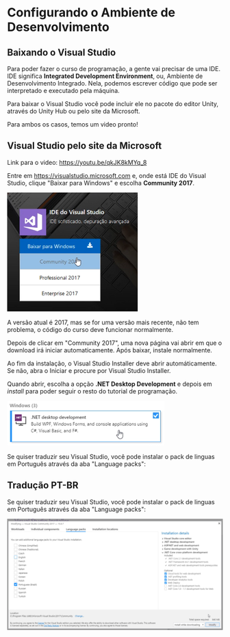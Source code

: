 # Configurando o Ambiente de Desenvolvimento

## Baixando o Visual Studio

Para poder fazer o curso de programação, a gente vai precisar de uma IDE. IDE significa **Integrated Development Environment**, ou, Ambiente de Desenvolvimento Integrado. Nela, podemos escrever código que pode ser interpretado e executado pela máquina. 

Para baixar o Visual Studio você pode incluir ele no pacote do editor Unity, através do Unity Hub ou pelo site da Microsoft.

Para ambos os casos, temos um video pronto!


## Visual Studio pelo site da Microsoft

Link para o video: https://youtu.be/qkJK8kMYq_8

Entre em https://visualstudio.microsoft.com e, onde está IDE do Visual Studio, clique "Baixar para Windows" e escolha **Community 2017**. 

![VisualStudio](passo1.PNG)

A versão atual é 2017, mas se for uma versão mais recente, não tem problema, o código do curso deve funcionar normalmente.

Depois de clicar em "Community 2017", uma nova página vai abrir em que o download irá iniciar automaticamente. Após baixar, instale normalmente.

Ao fim da instalação, o Visual Studio Installer deve abrir automáticamente. Se não, abra o Iniciar e procure por Visual Studio Installer. 

Quando abrir, escolha a opção **.NET Desktop Development** e depois em *install* para poder seguir o resto do tutorial de programação.

![VisualStudioInstaller](passo2.PNG)

Se quiser traduzir seu Visual Studio, você pode instalar o pack de linguas em Português através da aba "Language packs":


## Tradução PT-BR

Se quiser traduzir seu Visual Studio, você pode instalar o pack de linguas em Português através da aba "Language packs":

![LanguagePacks](language_packs.PNG)
